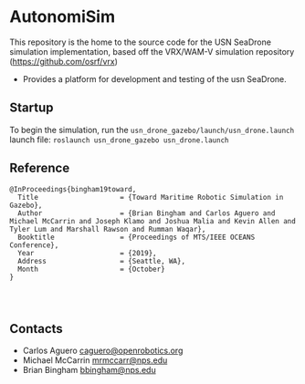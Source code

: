 # AutonomiSim
This repository is the home to the source code for the USN SeaDrone simulation implementation, based off the VRX/WAM-V simulation repository (https://github.com/osrf/vrx)
* Provides a platform for development and testing of the usn SeaDrone. 



## Startup

To begin the simulation, run the ```usn_drone_gazebo/launch/usn_drone.launch``` launch file:
```roslaunch usn_drone_gazebo usn_drone.launch```



## Reference

```
@InProceedings{bingham19toward,
  Title                    = {Toward Maritime Robotic Simulation in Gazebo},
  Author                   = {Brian Bingham and Carlos Aguero and Michael McCarrin and Joseph Klamo and Joshua Malia and Kevin Allen and Tyler Lum and Marshall Rawson and Rumman Waqar},
  Booktitle                = {Proceedings of MTS/IEEE OCEANS Conference},
  Year                     = {2019},
  Address                  = {Seattle, WA},
  Month                    = {October}
}




```
## Contacts

 * Carlos Aguero <caguero@openrobotics.org>
 * Michael McCarrin <mrmccarr@nps.edu>
 * Brian Bingham <bbingham@nps.edu>
